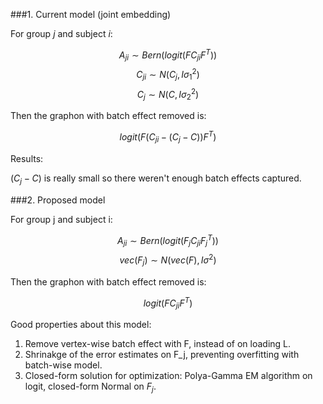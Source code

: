 ###1. Current model (joint embedding)

For group $j$ and subject $i$:

$$A_{ji} \sim Bern(logit( F C_{ji} F^T))$$
$$C_{ji} \sim N( C_j, I\sigma_1^2)$$
$$C_j \sim N(C, I\sigma_2^2)$$

Then the graphon with batch effect removed is:

$$logit( F (C_{ji}-(C_j-C)) F^T)$$

Results:

$(C_j-C)$ is really small so there weren't enough batch effects captured.



###2. Proposed model

For group j and subject i:

$$A_{ji} \sim {Bern}({logit}( F_j C_{ji} F^T_j))$$
$$vec(F_j) \sim N(vec(F), I\sigma^2)$$

Then the graphon with batch effect removed is:

$$logit( F C_{ji} F^T)$$

Good properties about this model:

1. Remove vertex-wise batch effect with F, instead of on loading L.
2. Shrinakge of the error estimates on F_j, preventing overfitting with batch-wise model.
3. Closed-form solution for optimization: Polya-Gamma EM algorithm on logit, closed-form Normal on $F_j$.